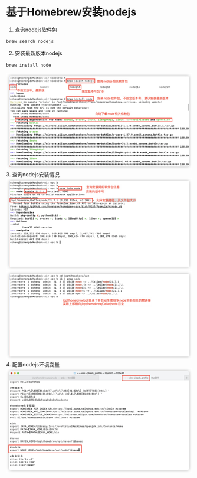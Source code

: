 # 基于Homebrew安装nodejs
1. 查询nodejs软件包
```shell
brew search nodejs
```
2. 安装最新版本nodejs
```shell
brew install node
```
![nodejs安装说明](nodejs-001.png)
3. 查询nodejs安装情况
![nodejs安装说明](nodejs-002.png)
![nodejs安装说明](nodejs-003.png)
4. 配置nodejs环境变量
![](./nodejs-004.png)
